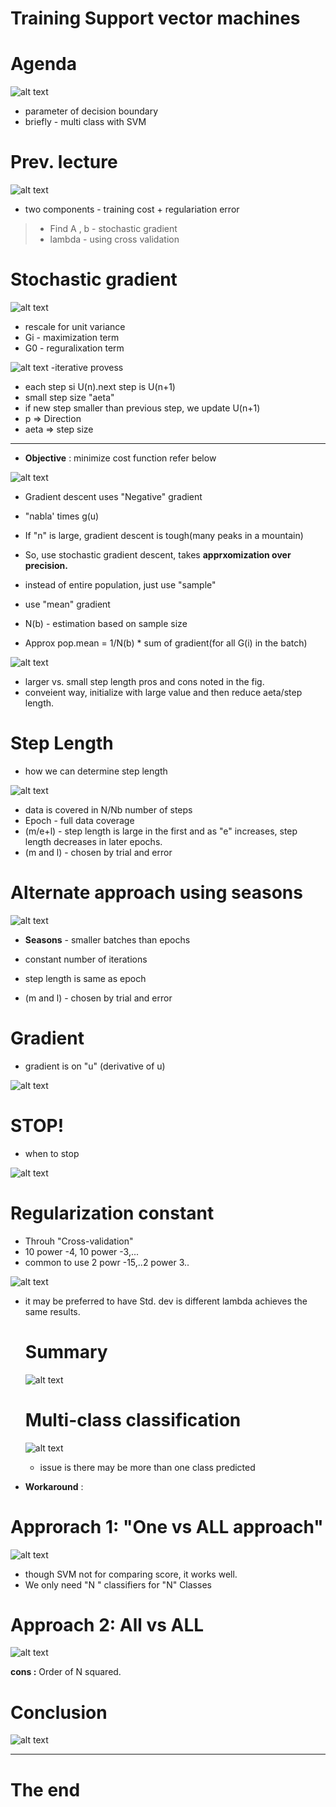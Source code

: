 # Training Support vector machines

# Agenda
![alt text](image-74.png)

- parameter of decision boundary
- briefly - multi class with SVM


# Prev. lecture
![alt text](image-75.png)

- two components - training cost + regulariation error

> - Find A , b - stochastic gradient
> - lambda - using cross validation

# Stochastic gradient
![alt text](image-76.png)

- rescale for unit variance
- Gi - maximization term
- G0 - reguralixation term

![alt text](image-77.png)
-iterative provess
- each step si U(n).next step is U(n+1)
- small step size "aeta"
- if new step smaller than previous step, we update U(n+1)
- p => Direction
- aeta => step size
 ---
- **Objective** : minimize cost function
refer below

![alt text](image-78.png)

- Gradient descent uses "Negative" gradient
- "nabla' times g(u)
- If "n" is large, gradient descent is tough(many peaks in a mountain)
- So, use stochastic gradient descent, takes **apprxomization over precision.**
- instead of entire population, just use "sample"

- use "mean" gradient
- N(b) - estimation based on sample size
- Approx pop.mean = 1/N(b) * sum of gradient(for all G(i) in the batch)

![alt text](image-79.png)
- larger vs. small step length pros and cons noted in the fig.
- conveient way, initialize with large value and then reduce aeta/step length.


# Step Length
- how we can determine step length

![alt text](image-80.png)
- data is covered in N/Nb number of steps
- Epoch - full data coverage
- (m/e+l) - step length is large in the first and as "e" increases, step length decreases in later epochs.
- (m and l) - chosen by trial and error

# Alternate approach using seasons
![alt text](image-81.png)

- **Seasons** - smaller batches than epochs
- constant number of iterations

- step length is same as epoch
- (m and l) - chosen by trial and error

# Gradient
- gradient is on "u" (derivative of u)

![alt text](image-82.png)

# STOP!
- when to stop

![alt text](image-83.png)

# Regularization constant
- Throuh "Cross-validation"
- 10 power -4, 10 power -3,...
- common to use 2 powr -15,..2 power 3..
  
![alt text](image-85.png)

- it may be preferred to have Std. dev is different lambda achieves the same results.
  
  # Summary
  ![alt text](image-86.png)

  # Multi-class classification
  ![alt text](image-87.png)

  - issue is there may be more than one class predicted
- **Workaround** :  
# Approrach 1: "One vs ALL approach"

![alt text](image-88.png)
- though SVM not for comparing score, it works well.
- We only need "N " classifiers for "N" Classes

# Approach 2: All vs ALL

![alt text](image-89.png)

**cons :** Order of N squared.

# Conclusion
![alt text](image-90.png)

---
# The end